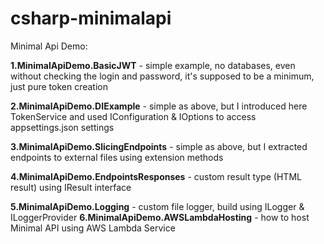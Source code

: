 # csharp-minimalapi
Minimal Api Demo:

**1.MinimalApiDemo.BasicJWT** - simple example, no databases, even without checking the login and password, it's supposed to be a minimum, just pure token creation

**2.MinimalApiDemo.DIExample** - simple as above, but I introduced here TokenService and used IConfiguration & IOptions to access appsettings.json settings

**3.MinimalApiDemo.SlicingEndpoints** - simple as above, but I extracted endpoints to external files using extension methods

**4.MinimalApiDemo.EndpointsResponses** - custom result type (HTML result) using IResult interface

**5.MinimalApiDemo.Logging** - custom file logger, build using ILogger & ILoggerProvider
**6.MinimalApiDemo.AWSLambdaHosting** - how to host Minimal API using AWS Lambda Service
